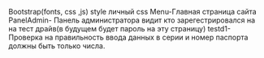 Bootstrap(fonts, css ,js)
style личный css
Menu-Главная страница сайта
PanelAdmin- Панель администратора видит кто зарегестрировался на на тест драйв(в будущем будет пароль на эту страницу)
testd1-Проверка на правильность ввода данных в серии и номер паспорта должны быть только числа. 
